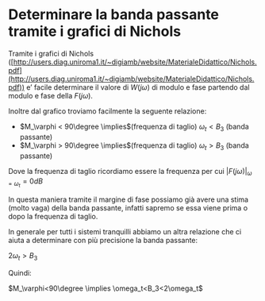 # Determinare la banda passante tramite i grafici di Nichols

Tramite i grafici di Nichols ([http://users.diag.uniroma1.it/~digiamb/website/MaterialeDidattico/Nichols.pdf](http://users.diag.uniroma1.it/~digiamb/website/MaterialeDidattico/Nichols.pdf)) e’ facile determinare il valore di $W(j\omega)$﻿ di modulo e fase partendo dal modulo e fase della $F(j\omega)$﻿.

Inoltre dal grafico troviamo facilmente la seguente relazione:

- $M_\varphi < 90\degree \implies$﻿(frequenza di taglio) $\omega_t < B_3$﻿ (banda passante)
- $M_\varphi > 90\degree \implies$﻿(frequenza di taglio) $\omega_t > B_3$﻿ (banda passante)

Dove la frequenza di taglio ricordiamo essere la frequenza per cui $|F(j\omega)|_{\omega =\omega_t} = 0dB$﻿

  

In questa maniera tramite il margine di fase possiamo già avere una stima (molto vaga) della banda passante, infatti sapremo se essa viene prima o dopo la frequenza di taglio.

In generale per tutti i sistemi tranquilli abbiamo un altra relazione che ci aiuta a determinare con più precisione la banda passante:

$2\omega_t > B_3$

Quindi:

$M_\varphi<90\degree \implies \omega_t<B_3<2\omega_t$
